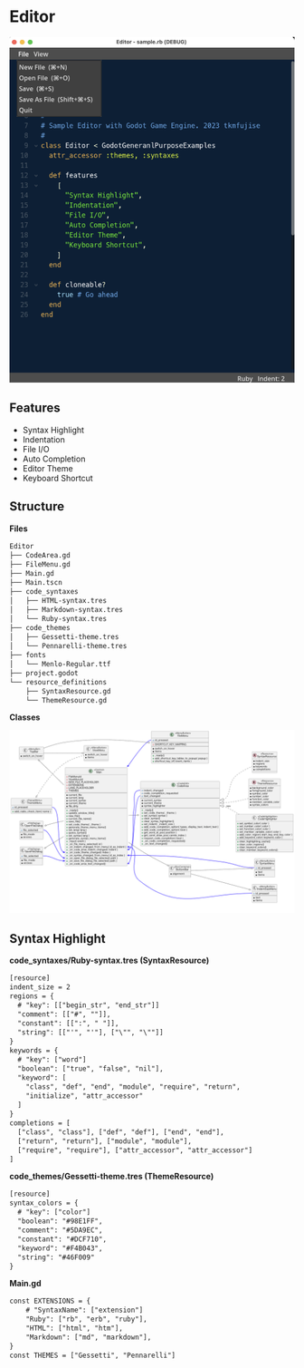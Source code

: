 # Editor

<img src="doc/Screenshot.png" width="600" alt="Screenshot">

## Features
* Syntax Highlight
* Indentation
* File I/O
* Auto Completion
* Editor Theme
* Keyboard Shortcut


## Structure

**Files**
```
Editor
├── CodeArea.gd
├── FileMenu.gd
├── Main.gd
├── Main.tscn
├── code_syntaxes
│   ├── HTML-syntax.tres
│   ├── Markdown-syntax.tres
│   └── Ruby-syntax.tres
├── code_themes
│   ├── Gessetti-theme.tres
│   └── Pennarelli-theme.tres
├── fonts
│   └── Menlo-Regular.ttf
├── project.godot
└── resource_definitions
    ├── SyntaxResource.gd
    └── ThemeResource.gd
```

**Classes**

<img src="doc/ClassDiagram.png" alt="ClassDiagram">


## Syntax Highlight

**code_syntaxes/Ruby-syntax.tres (SyntaxResource)**
```
[resource]
indent_size = 2
regions = {
  # "key": [["begin_str", "end_str"]]
  "comment": [["#", ""]],
  "constant": [[":", " "]],
  "string": [["'", "'"], ["\"", "\""]]
}
keywords = {
  # "key": ["word"]
  "boolean": ["true", "false", "nil"],
  "keyword": [
    "class", "def", "end", "module", "require", "return",
    "initialize", "attr_accessor"
  ]
}
completions = [
  ["class", "class"], ["def", "def"], ["end", "end"], 
  ["return", "return"], ["module", "module"], 
  ["require", "require"], ["attr_accessor", "attr_accessor"]
]
```

**code_themes/Gessetti-theme.tres (ThemeResource)**
```
[resource]
syntax_colors = {
  # "key": ["color"]
  "boolean": "#98E1FF",
  "comment": "#5DA9EC",
  "constant": "#DCF710",
  "keyword": "#F4B043",
  "string": "#46F009"
}
```

**Main.gd**
```
const EXTENSIONS = {
    # "SyntaxName": ["extension"]
    "Ruby": ["rb", "erb", "ruby"],
    "HTML": ["html", "htm"],
    "Markdown": ["md", "markdown"],
}
const THEMES = ["Gessetti", "Pennarelli"]
```